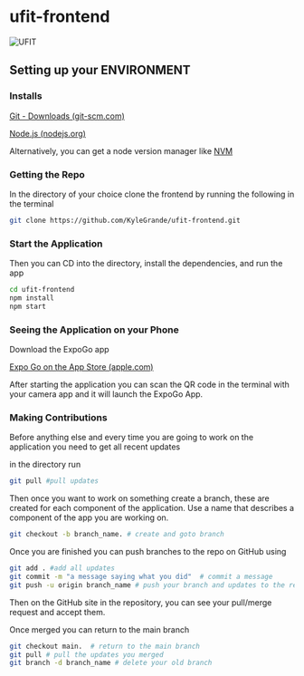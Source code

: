 # ufit-frontend
![UFIT](https://d33wubrfki0l68.cloudfront.net/c7865f112828771a692729cafb7decef7ef1086c/01cd9/assets/images/portfolio/port5.png)

## Setting up your ENVIRONMENT

### Installs

[Git - Downloads (git-scm.com)](https://git-scm.com/downloads)

[Node.js (nodejs.org)](https://nodejs.org/en)

Alternatively, you can get a node version manager like [NVM](https://github.com/nvm-sh/nvm)

### Getting the Repo

In the directory of your choice clone the frontend by running the following in the terminal

```bash
git clone https://github.com/KyleGrande/ufit-frontend.git
```

### Start the Application

Then you can CD into the directory, install the dependencies, and run the app

```bash
cd ufit-frontend 
npm install
npm start
```

### Seeing the Application on your Phone

Download the ExpoGo app

[Expo Go on the App Store (apple.com)](https://apps.apple.com/us/app/expo-go/id982107779)

After starting the application you can scan the QR code in the terminal with your camera app and it will launch the ExpoGo App.

### Making Contributions

Before anything else and every time you are going to work on the application you need to get all recent updates

in the directory run

```bash
git pull #pull updates
```

Then once you want to work on something create a branch, these are created for each component of the application. Use a name that describes a component of the app you are working on.

```bash
git checkout -b branch_name. # create and goto branch
```

Once you are finished you can push branches to the repo on GitHub using

```bash
git add . #add all updates
git commit -m "a message saying what you did"  # commit a message
git push -u origin branch_name # push your branch and updates to the repo
```

Then on the GitHub site in the repository, you can see your pull/merge request and accept them.

Once merged you can return to the main branch

```bash
git checkout main.  # return to the main branch
git pull # pull the updates you merged
git branch -d branch_name # delete your old branch
```

